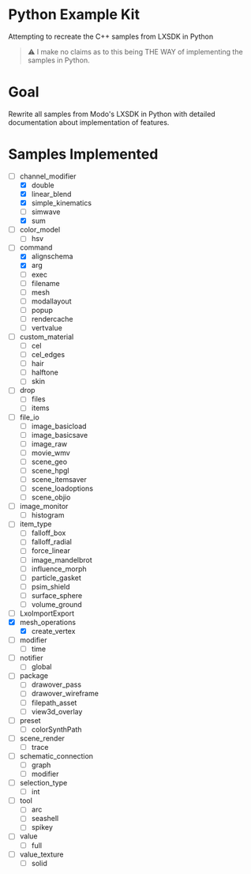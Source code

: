 # Python Example Kit

Attempting to recreate the C++ samples from LXSDK in Python

> :warning: I make no claims as to this being THE WAY of implementing the samples in Python.

# Goal

Rewrite all samples from Modo's LXSDK in Python with detailed documentation about implementation of features.

# Samples Implemented

- [ ] channel_modifier
    - [x] double
    - [x] linear_blend
    - [x] simple_kinematics
    - [ ] simwave
    - [x] sum
- [ ] color_model
    - [ ] hsv
- [ ] command
    - [x] alignschema
    - [x] arg
    - [ ] exec
    - [ ] filename
    - [ ] mesh
    - [ ] modallayout
    - [ ] popup
    - [ ] rendercache
    - [ ] vertvalue
- [ ] custom_material
    - [ ] cel
    - [ ] cel_edges
    - [ ] hair
    - [ ] halftone
    - [ ] skin
- [ ] drop
    - [ ] files
    - [ ] items
- [ ] file_io
    - [ ] image_basicload
    - [ ] image_basicsave
    - [ ] image_raw
    - [ ] movie_wmv
    - [ ] scene_geo
    - [ ] scene_hpgl
    - [ ] scene_itemsaver
    - [ ] scene_loadoptions
    - [ ] scene_objio
- [ ] image_monitor
    - [ ] histogram
- [ ] item_type
    - [ ] falloff_box
    - [ ] falloff_radial
    - [ ] force_linear
    - [ ] image_mandelbrot
    - [ ] influence_morph
    - [ ] particle_gasket
    - [ ] psim_shield
    - [ ] surface_sphere
    - [ ] volume_ground
- [ ] LxoImportExport
- [x] mesh_operations
    - [x] create_vertex
- [ ] modifier
    - [ ] time
- [ ] notifier
    - [ ] global
- [ ] package
    - [ ] drawover_pass
    - [ ] drawover_wireframe
    - [ ] filepath_asset
    - [ ] view3d_overlay
- [ ] preset
    - [ ] colorSynthPath
- [ ] scene_render
    - [ ] trace
- [ ] schematic_connection
    - [ ] graph
    - [ ] modifier
- [ ] selection_type
    - [ ] int
- [ ] tool
    - [ ] arc
    - [ ] seashell
    - [ ] spikey
- [ ] value
    - [ ] full
- [ ] value_texture
    - [ ] solid

